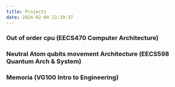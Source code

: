 ```yaml
---
title: Projects
date: 2024-02-04 22:39:37
---
```


### Out of order cpu (EECS470 Computer Architecture)

### Neutral Atom qubits movement Architecture (EECS598 Quantum Arch & System)

### Memoria (VG100 Intro to Engineering)
